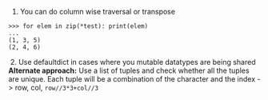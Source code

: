 1. You can do column wise traversal or transpose
​
```
>>> for elem in zip(*test): print(elem)
...
(1, 3, 5)
(2, 4, 6)
```
​
2. Use defaultdict in cases where you mutable datatypes are being shared
​
**Alternate approach:** Use a list of tuples and check whether all the tuples are unique. Each tuple will be a combination of the character and the index -> row, col,
​
`row//3*3+col//3`